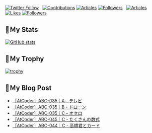 [![Twitter Follow](https://img.shields.io/twitter/follow/hyperdb?label=twitter&logo=twitter&style=plastic)](https://twitter.com/hyperdb)
&nbsp;
[![Contributions](https://badgen.org/img/qiita/hyperdb/contributions?style=plastic)](https://qiita.com/hyperdb)
[![Articles](https://badgen.org/img/qiita/hyperdb/articles?style=plastic)](https://qiita.com/hyperdb)
[![Followers](https://badgen.org/img/qiita/hyperdb/followers?style=plastic)](https://qiita.com/hyperdb)
&nbsp;
[![Articles](https://badgen.org/img/zenn/hyperdb/articles)](https://zenn.dev/hyperdb)
[![Likes](https://badgen.org/img/zenn/hyperdb/likes?style=plastic)](https://zenn.dev/hyperdb)
[![Followers](https://badgen.org/img/zenn/hyperdb/followers?style=plastic)](https://zenn.dev/hyperdb)

## 🔖Ｍy Stats

[![GitHub stats](https://github-readme-stats-eight-theta.vercel.app/api?username=hyperdb&theme=radical&count_private=true&show_icons=true)](https://github.com/anuraghazra/github-readme-stats)

## 🔖Ｍy Trophy

[![trophy](https://github-profile-trophy.vercel.app/?username=hyperdb&theme=onedark)](https://github.com/ryo-ma/github-profile-trophy)

## 🔖Ｍy Blog Post

<!-- BLOG-POST-LIST:START -->
- [［AtCoder］ABC-035｜A - テレビ](https://zenn.dev/hyperdb/articles/f9a7a25b203a6e)
- [［AtCoder］ABC-035｜B - ドローン](https://zenn.dev/hyperdb/articles/dd1321d7b4888c)
- [［AtCoder］ABC-035｜C - オセロ](https://zenn.dev/hyperdb/articles/817575c5673ece)
- [［AtCoder］ABC-045｜C - たくさんの数式](https://zenn.dev/hyperdb/articles/f42290fae85e4b)
- [［AtCoder］ABC-044｜C - 高橋君とカード](https://zenn.dev/hyperdb/articles/cc834fb364d7a4)
<!-- BLOG-POST-LIST:END -->
